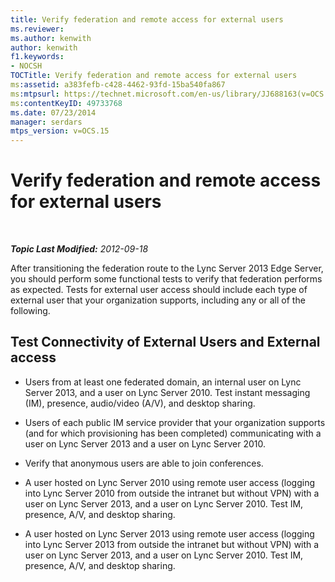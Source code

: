 ```yaml
---
title: Verify federation and remote access for external users
ms.reviewer: 
ms.author: kenwith
author: kenwith
f1.keywords:
- NOCSH
TOCTitle: Verify federation and remote access for external users
ms:assetid: a383fefb-c428-4462-93fd-15ba540fa867
ms:mtpsurl: https://technet.microsoft.com/en-us/library/JJ688163(v=OCS.15)
ms:contentKeyID: 49733768
ms.date: 07/23/2014
manager: serdars
mtps_version: v=OCS.15
---
```


<div data-xmlns="http://www.w3.org/1999/xhtml">

<div class="topic" data-xmlns="http://www.w3.org/1999/xhtml" data-msxsl="urn:schemas-microsoft-com:xslt" data-cs="https://msdn.microsoft.com/">

<div data-asp="https://msdn2.microsoft.com/asp">

# Verify federation and remote access for external users

</div>

<div id="mainSection">

<div id="mainBody">

<span> </span>

_**Topic Last Modified:** 2012-09-18_

After transitioning the federation route to the Lync Server 2013 Edge Server, you should perform some functional tests to verify that federation performs as expected. Tests for external user access should include each type of external user that your organization supports, including any or all of the following.

<div>

## Test Connectivity of External Users and External access

  - Users from at least one federated domain, an internal user on Lync Server 2013, and a user on Lync Server 2010. Test instant messaging (IM), presence, audio/video (A/V), and desktop sharing.

  - Users of each public IM service provider that your organization supports (and for which provisioning has been completed) communicating with a user on Lync Server 2013 and a user on Lync Server 2010.

  - Verify that anonymous users are able to join conferences.

  - A user hosted on Lync Server 2010 using remote user access (logging into Lync Server 2010 from outside the intranet but without VPN) with a user on Lync Server 2013, and a user on Lync Server 2010. Test IM, presence, A/V, and desktop sharing.

  - A user hosted on Lync Server 2013 using remote user access (logging into Lync Server 2013 from outside the intranet but without VPN) with a user on Lync Server 2013, and a user on Lync Server 2010. Test IM, presence, A/V, and desktop sharing.

</div>

</div>

<span> </span>

</div>

</div>

</div>

